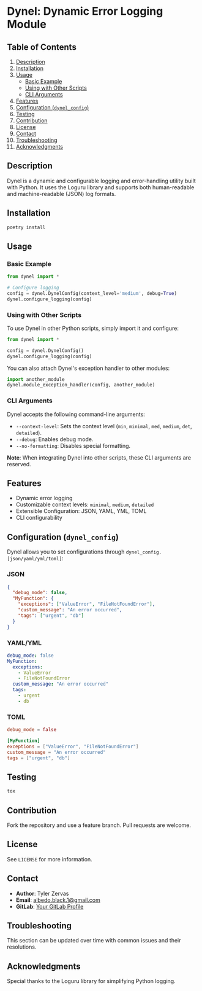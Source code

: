 # Dynel: Dynamic Error Logging Module

## Table of Contents

1. [Description](#description)
2. [Installation](#installation)
3. [Usage](#usage)
    - [Basic Example](#basic-example)
    - [Using with Other Scripts](#using-with-other-scripts)
    - [CLI Arguments](#cli-arguments)
4. [Features](#features)
5. [Configuration (`dynel_config`)](#configuration-dynel_config)
6. [Testing](#testing)
7. [Contribution](#contribution)
8. [License](#license)
9. [Contact](#contact)
10. [Troubleshooting](#troubleshooting)
11. [Acknowledgments](#acknowledgments)

## Description

Dynel is a dynamic and configurable logging and error-handling utility built with Python. It uses the Loguru library and supports both human-readable and machine-readable (JSON) log formats.

## Installation

```bash
poetry install
```

## Usage

### Basic Example

```python
from dynel import *

# Configure logging
config = dynel.DynelConfig(context_level='medium', debug=True)
dynel.configure_logging(config)
```

### Using with Other Scripts

To use Dynel in other Python scripts, simply import it and configure:

```python
from dynel import *

config = dynel.DynelConfig()
dynel.configure_logging(config)
```

You can also attach Dynel's exception handler to other modules:

```python
import another_module
dynel.module_exception_handler(config, another_module)
```

### CLI Arguments

Dynel accepts the following command-line arguments:

- `--context-level`: Sets the context level (`min`, `minimal`, `med`, `medium`, `det`, `detailed`).
- `--debug`: Enables debug mode.
- `--no-formatting`: Disables special formatting.

**Note**: When integrating Dynel into other scripts, these CLI arguments are reserved.

## Features

- Dynamic error logging
- Customizable context levels: `minimal`, `medium`, `detailed`
- Extensible Configuration: JSON, YAML, YML, TOML
- CLI configurability

## Configuration (`dynel_config`)

Dynel allows you to set configurations through `dynel_config.[json/yaml/yml/toml]`:

### JSON

```json
{
  "debug_mode": false,
  "MyFunction": {
    "exceptions": ["ValueError", "FileNotFoundError"],
    "custom_message": "An error occurred",
    "tags": ["urgent", "db"]
  }
}
```

### YAML/YML

```yaml
debug_mode: false
MyFunction:
  exceptions:
    - ValueError
    - FileNotFoundError
  custom_message: "An error occurred"
  tags:
    - urgent
    - db
```

### TOML

```toml
debug_mode = false

[MyFunction]
exceptions = ["ValueError", "FileNotFoundError"]
custom_message = "An error occurred"
tags = ["urgent", "db"]
```

## Testing

```bash
tox
```

## Contribution

Fork the repository and use a feature branch. Pull requests are welcome.

## License

See `LICENSE` for more information.

## Contact

- **Author**: Tyler Zervas
- **Email**: albedo.black.1@gmail.com
- **GitLab**: [Your GitLab Profile](#)

## Troubleshooting

This section can be updated over time with common issues and their resolutions.

## Acknowledgments

Special thanks to the Loguru library for simplifying Python logging.

